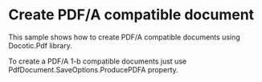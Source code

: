 # Create PDF/A compatible document
This sample shows how to create PDF/A compatible documents using Docotic.Pdf library.

To create a PDF/A 1-b compatible documents just use PdfDocument.SaveOptions.ProducePDFA property.

